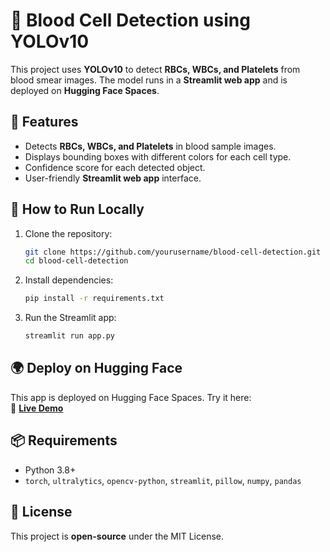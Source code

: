 # **🔬 Blood Cell Detection using YOLOv10**  

This project uses **YOLOv10** to detect **RBCs, WBCs, and Platelets** from blood smear images. The model runs in a **Streamlit web app** and is deployed on **Hugging Face Spaces**.  

## **📌 Features**  
- Detects **RBCs, WBCs, and Platelets** in blood sample images.  
- Displays bounding boxes with different colors for each cell type.  
- Confidence score for each detected object.  
- User-friendly **Streamlit web app** interface.  

## **🚀 How to Run Locally**  
1. Clone the repository:  
   ```bash
   git clone https://github.com/yourusername/blood-cell-detection.git
   cd blood-cell-detection
   ```
2. Install dependencies:  
   ```bash
   pip install -r requirements.txt
   ```
3. Run the Streamlit app:  
   ```bash
   streamlit run app.py
   ```

## **🌍 Deploy on Hugging Face**  
This app is deployed on Hugging Face Spaces. Try it here:  
🔗 **[Live Demo](https://huggingface.co/spaces/your-space-name)**  

## **📦 Requirements**  
- Python 3.8+  
- `torch`, `ultralytics`, `opencv-python`, `streamlit`, `pillow`, `numpy`, `pandas`  

## **📜 License**  
This project is **open-source** under the MIT License.  
